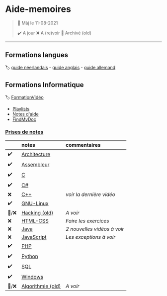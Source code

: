 ﻿# Aide-memoires

> 🧭 Màj le 11-08-2021 
>
> :heavy_check_mark: A jour
> :x: A (re)voir
> :file_folder: Archivé (old)

---

## Formations langues
:label: [guide néerlandais](https://www.nlfacile.com/guide/) -
[guide anglais](https://www.anglaisfacile.com/guide/) -
[guide allemand](https://www.allemandfacile.com/guide/)

## Formations Informatique
:label: [FormationVidéo](https://github.com/jasonchampagne/FormationVideo)
+ [Playlists](https://www.youtube.com/c/Formationvid%C3%A9o8/playlists)
+ [Notes d'aide](Aide/README.md)
+ [FindMyDoc](https://github.com/jasonchampagne/FindMyDoc)

### [Prises de notes](#)
||notes|commentaires
-|:-|:-
|:heavy_check_mark:|[Architecture](Architecture/README.md)
|:heavy_check_mark:|[Assembleur](Assembleur/README.md)
|:heavy_check_mark:|[C](C/README.md)
|:heavy_check_mark:|[C#](CSharp/README.md)
|:x:|[C++](C++/README.md)|*voir la dernière vidéo*
|:heavy_check_mark:|[GNU-Linux](GNU-Linux/README.md)
|:file_folder:/:x:|[Hacking (old)](Hacking/README.md)|*A voir*
|:x:|[HTML-CSS](HTML-CSS/README.md)|*Faire les exercices*
|:x:|[Java](Java/README.md)|*2 nouvelles vidéos à voir*
|:x:|[JavaScript](JavaScript/README.md)|*Les exceptions à voir*
|:heavy_check_mark:|[PHP](PHP/README.md)
|:heavy_check_mark:|[Python](Python/README.md)
|:heavy_check_mark:|[SQL](SQL/README.md)
|:heavy_check_mark:|[Windows](Windows/README.md)
|:file_folder:/:x:|[Algorithmie (old)](Algorithmie/README.md)|*A voir*